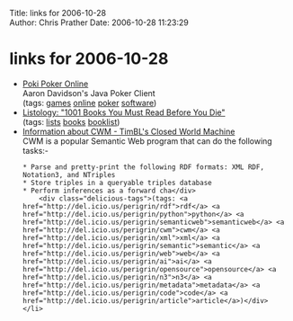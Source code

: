 Title: links for 2006-10-28  
Author: Chris Prather
Date: 2006-10-28 11:23:29

# links for 2006-10-28
<ul class="delicious">
	<li>
		<div class="delicious-link"><a href="http://games.cs.ualberta.ca/webgames/poker/">Poki Poker Online</a></div>
		<div class="delicious-extended">Aaron Davidson's Java Poker Client</div>
		<div class="delicious-tags">(tags: <a href="http://del.icio.us/perigrin/games">games</a> <a href="http://del.icio.us/perigrin/online">online</a> <a href="http://del.icio.us/perigrin/poker">poker</a> <a href="http://del.icio.us/perigrin/software">software</a>)</div>
	</li>
	<li>
		<div class="delicious-link"><a href="http://www.listology.com/content_show.cfm/content_id.22845/Books">Listology: "1001 Books You Must Read Before You Die"</a></div>
		<div class="delicious-tags">(tags: <a href="http://del.icio.us/perigrin/lists">lists</a> <a href="http://del.icio.us/perigrin/books">books</a> <a href="http://del.icio.us/perigrin/booklist">booklist</a>)</div>
	</li>
	<li>
		<div class="delicious-link"><a href="http://infomesh.net/2001/cwm/">Information about CWM - TimBL's Closed World Machine</a></div>
		<div class="delicious-extended">CWM is a popular Semantic Web program that can do the following tasks:-

    * Parse and pretty-print the following RDF formats: XML RDF, Notation3, and NTriples
    * Store triples in a queryable triples database
    * Perform inferences as a forward cha</div>
		<div class="delicious-tags">(tags: <a href="http://del.icio.us/perigrin/rdf">rdf</a> <a href="http://del.icio.us/perigrin/python">python</a> <a href="http://del.icio.us/perigrin/semanticweb">semanticweb</a> <a href="http://del.icio.us/perigrin/cwm">cwm</a> <a href="http://del.icio.us/perigrin/xml">xml</a> <a href="http://del.icio.us/perigrin/semantic">semantic</a> <a href="http://del.icio.us/perigrin/web">web</a> <a href="http://del.icio.us/perigrin/ai">ai</a> <a href="http://del.icio.us/perigrin/opensource">opensource</a> <a href="http://del.icio.us/perigrin/n3">n3</a> <a href="http://del.icio.us/perigrin/metadata">metadata</a> <a href="http://del.icio.us/perigrin/code">code</a> <a href="http://del.icio.us/perigrin/article">article</a>)</div>
	</li>
</ul>

